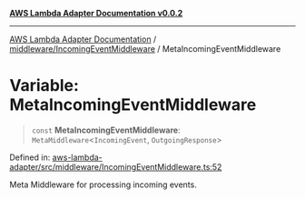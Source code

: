 [**AWS Lambda Adapter Documentation v0.0.2**](../../../README.md)

***

[AWS Lambda Adapter Documentation](../../../modules.md) / [middleware/IncomingEventMiddleware](../README.md) / MetaIncomingEventMiddleware

# Variable: MetaIncomingEventMiddleware

> `const` **MetaIncomingEventMiddleware**: `MetaMiddleware`\<`IncomingEvent`, `OutgoingResponse`\>

Defined in: [aws-lambda-adapter/src/middleware/IncomingEventMiddleware.ts:52](https://github.com/stonemjs/aws-lambda-adapter/blob/b2e29f567ac56717023f9597000ee3f0d0278093/src/middleware/IncomingEventMiddleware.ts#L52)

Meta Middleware for processing incoming events.

